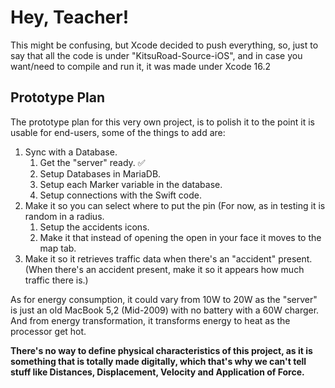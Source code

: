 # Hey, Teacher!

This might be confusing, but Xcode decided to push everything, so, just to say that all the code is under "KitsuRoad-Source-iOS", and in case you want/need to compile and run it, it was made under Xcode 16.2

## Prototype Plan

The prototype plan for this very own project, is to polish it to the point it is usable for end-users, some of the things to add are:

 1. Sync with a Database.
    1. Get the "server" ready. ✅
    2. Setup Databases in MariaDB.
    3. Setup each Marker variable in the database.
    4. Setup connections with the Swift code.
 2. Make it so you can select where to put the pin (For now, as in testing it is random in a radius.
      1. Setup the accidents icons.
      2. Make it that instead of opening the open in your face it moves to the map tab.
 4. Make it so it retrieves traffic data when there's an "accident" present. (When there's an accident present, make it so it appears how much traffic there is.)

As for energy consumption, it could vary from 10W to 20W as the "server" is just an old MacBook 5,2 (Mid-2009) with no battery with a 60W charger. And from energy transformation, it transforms energy to heat as the processor get hot.

**There's no way to define physical characteristics of this project, as it is something that is totally made digitally, which that's why we can't tell stuff like Distances, Displacement, Velocity and Application of Force.**
